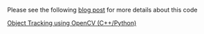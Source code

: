 Please see the following [blog post](https://www.learnopencv.com/object-tracking-using-opencv-cpp-python/) for more details about this code

[Object Tracking using OpenCV (C++/Python)](https://www.learnopencv.com/object-tracking-using-opencv-cpp-python/)

